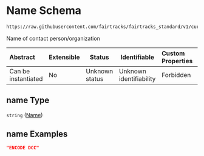 # Name Schema

```txt
https://raw.githubusercontent.com/fairtracks/fairtracks_standard/v1/current/json/schema/fairtracks_contact.schema.json#/properties/name
```

Name of contact person/organization


| Abstract            | Extensible | Status         | Identifiable            | Custom Properties | Additional Properties | Access Restrictions | Defined In                                                                                               |
| :------------------ | ---------- | -------------- | ----------------------- | :---------------- | --------------------- | ------------------- | -------------------------------------------------------------------------------------------------------- |
| Can be instantiated | No         | Unknown status | Unknown identifiability | Forbidden         | Allowed               | none                | [fairtracks_contact.schema.json\*](../json/schema/fairtracks_contact.schema.json "open original schema") |

## name Type

`string` ([Name](fairtracks_contact-properties-name.md))

## name Examples

```json
"ENCODE DCC"
```
